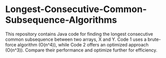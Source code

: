 # Longest-Consecutive-Common-Subsequence-Algorithms

This repository contains Java code for finding the longest consecutive common subsequence between two arrays, X and Y. Code 1 uses a brute-force algorithm (O(n^4)), while Code 2 offers an optimized approach (O(n^3)). Compare their performance and optimize further for efficiency.
